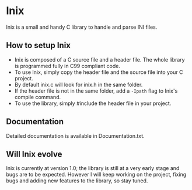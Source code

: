 # Inix
Inix is a small and handy C library to handle and parse INI files.

## How to setup Inix
* Inix is composed of a C source file and a header file. The whole library is programmed fully in C99 compliant code.
* To use Inix, simply copy the header file and the source file into your C project.
* By default inix.c will look for inix.h in the same folder.
* If the header file is not in the same folder, add a `-Ipath` flag to Inix's compile command.
* To use the library, simply #include the header file in your project.

## Documentation
Detailed documentation is available in Documentation.txt.

## Will Inix evolve
Inix is currently at version 1.0; the library is still at a very early stage and bugs are to be expected.
However I will keep working on the project, fixing bugs and adding new features to the library, so stay tuned.
